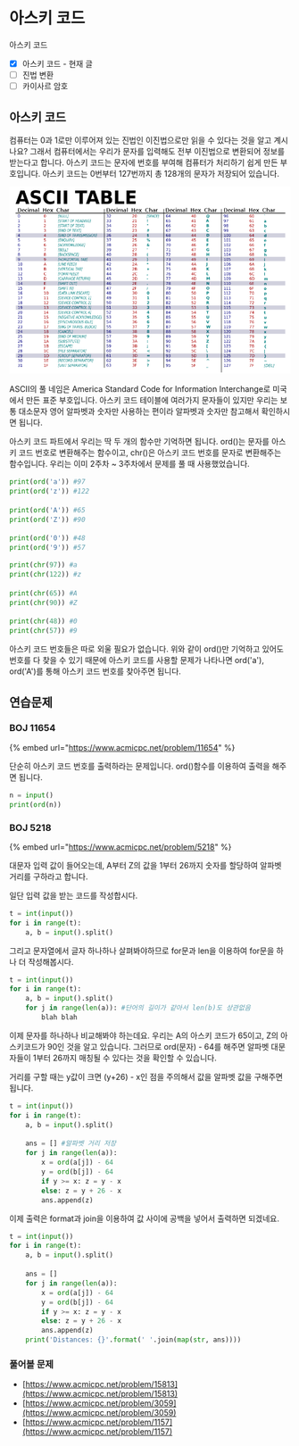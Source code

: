 # 아스키 코드

아스키 코드

* [x] 아스키 코드 - 현재 글
* [ ] 진법 변환
* [ ] 카이사르 암호

## 아스키 코드

컴퓨터는 0과 1로만 이루어져 있는 진법인 이진법으로만 읽을 수 있다는 것을 알고 계시나요? 그래서 컴퓨터에서는 우리가 문자를 입력해도 전부 이진법으로 변환되어 정보를 받는다고 합니다. 아스키 코드는 문자에 번호를 부여해 컴퓨터가 처리하기 쉽게 만든 부호입니다. 아스키 코드는 0번부터 127번까지 총 128개의 문자가 저장되어 있습니다.

![](../.gitbook/assets/image%20%2849%29.png)

ASCII의 풀 네임은 America Standard Code for Information Interchange로 미국에서 만든 표준 부호입니다. 아스키 코드 테이블에 여러가지 문자들이 있지만 우리는 보통 대소문자 영어 알파벳과 숫자만 사용하는 편이라 알파벳과 숫자만 참고해서 확인하시면 됩니다.

아스키 코드 파트에서 우리는 딱 두 개의 함수만 기억하면 됩니다. ord\(\)는 문자를 아스키 코드 번호로 변환해주는 함수이고, chr\(\)은 아스키 코드 번호를 문자로 변환해주는 함수입니다. 우리는 이미 2주차 ~ 3주차에서 문제를 풀 때 사용했었습니다.

```python
print(ord('a')) #97
print(ord('z')) #122

print(ord('A')) #65
print(ord('Z')) #90

print(ord('0')) #48
print(ord('9')) #57
```

```python
print(chr(97)) #a
print(chr(122)) #z

print(chr(65)) #A
print(chr(90)) #Z

print(chr(48)) #0
print(chr(57)) #9
```

아스키 코드 번호들은 따로 외울 필요가 없습니다. 위와 같이 ord\(\)만 기억하고 있어도 번호를 다 찾을 수 있기 때문에 아스키 코드를 사용할 문제가 나타나면 ord\('a'\), ord\('A'\)를 통해 아스키 코드 번호를 찾아주면 됩니다.





## 연습문제

### BOJ 11654

{% embed url="https://www.acmicpc.net/problem/11654" %}

단순히 아스키 코드 번호를 출력하라는 문제입니다. ord\(\)함수를 이용하여 출력을 해주면 됩니다.

```python
n = input()
print(ord(n))
```



### BOJ 5218

{% embed url="https://www.acmicpc.net/problem/5218" %}

대문자 입력 값이 들어오는데, A부터 Z의 값을 1부터 26까지 숫자를 할당하여 알파벳 거리를 구하라고 합니다.

일단 입력 값을 받는 코드를 작성합시다.

```python
t = int(input())
for i in range(t):
    a, b = input().split()
```

그리고 문자열에서 글자 하나하나 살펴봐야하므로 for문과 len을 이용하여 for문을 하나 더 작성해봅시다.

```python
t = int(input())
for i in range(t):
    a, b = input().split()
    for j in range(len(a)): #단어의 길이가 같아서 len(b)도 상관없음
        blah blah
```

이제 문자를 하나하나 비교해봐야 하는데요. 우리는 A의 아스키 코드가 65이고, Z의 아스키코드가 90인 것을 알고 있습니다. 그러므로 ord\(문자\) - 64를 해주면 알파벳 대문자들이 1부터 26까지 매칭될 수 있다는 것을 확인할 수 있습니다.

거리를 구할 때는 y값이 크면 \(y+26\) - x인 점을 주의해서 값을 알파벳 값을 구해주면 됩니다.

```python
t = int(input())
for i in range(t):
    a, b = input().split()
    
    ans = [] #알파벳 거리 저장
    for j in range(len(a)):
        x = ord(a[j]) - 64
        y = ord(b[j]) - 64
        if y >= x: z = y - x
        else: z = y + 26 - x
        ans.append(z)
```

이제 출력은 format과 join을 이용하여 값 사이에 공백을 넣어서 출력하면 되겠네요.

```python
t = int(input())
for i in range(t):
    a, b = input().split()

    ans = []
    for j in range(len(a)):
        x = ord(a[j]) - 64
        y = ord(b[j]) - 64
        if y >= x: z = y - x
        else: z = y + 26 - x
        ans.append(z)
    print('Distances: {}'.format(' '.join(map(str, ans))))
```



### 풀어볼 문제

* [https://www.acmicpc.net/problem/15813](https://www.acmicpc.net/problem/15813)
* [https://www.acmicpc.net/problem/3059](https://www.acmicpc.net/problem/3059)
* [https://www.acmicpc.net/problem/1157](https://www.acmicpc.net/problem/1157)

